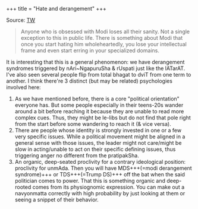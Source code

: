 +++
title = "Hate and derangement"
+++

Source: [TW](https://threadreaderapp.com/thread/1736446489449189644.html)

> Anyone who is obsessed with Modi loses all their sanity. Not a single exception to this in public life. There is something about Modi that once you start hating him wholeheartedly, you lose your intellectual frame and even start erring in your specialized domains.

It is interesting that this is a general phenomenon: we have derangement syndromes triggered by nAri~NgapuruSha & rUspati just like the lATarAT. I've also seen several people flip from total bhagat to dviT from one term to another. I think there're 3 distinct (but may be related) psychologies involved here: 

1. As we have mentioned before, there is a core "political orientation" everyone has. But some people especially in their teens-20s wander around a bit before reaching it because they are unable to read more complex cues. Thus, they might be le-libs but do not find that pole right from the start before some wandering to reach it (& vice versa). 
2. There are people whose identity is strongly invested in one or a few very specific issues. While a political movement might be aligned in a general sense with those issues, the leader might not care/might be slow in acting/unable to act on their specific defining issues, thus triggering anger no different from the pratipakSha. 
3. An organic, deep-seated proclivity for a contrary ideological position: proclivity for unmAda. Then you will have MDS+++(=modi derangement syndrome)+++ or TDS+++(=Trump DS)+++ off the bat when the said politician comes to power. That this is something organic and deep-rooted comes from its physiognomic expression. You can make out a navyonmatta correctly with high probability by just looking at them or seeing a snippet of their behavior.
